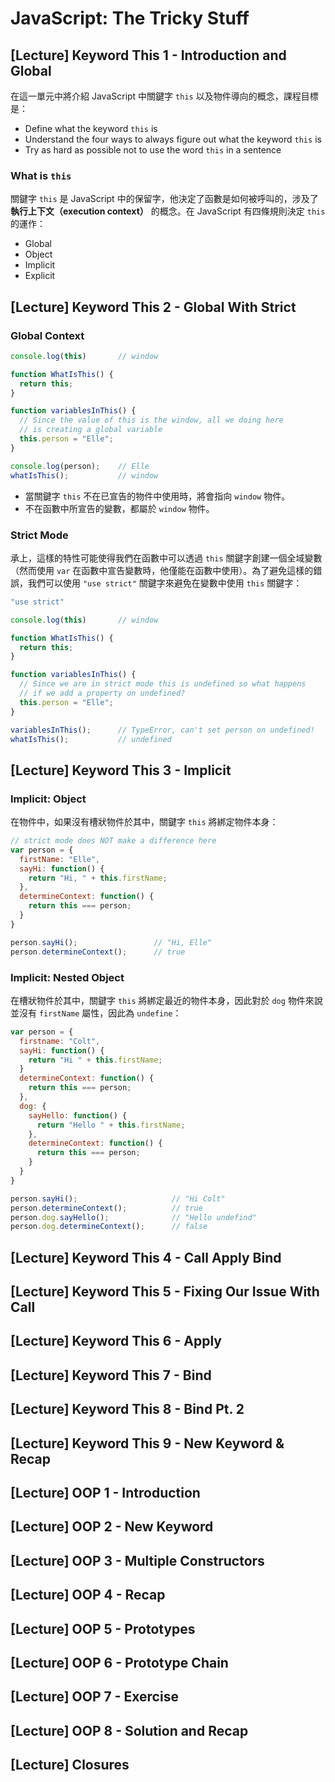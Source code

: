 # JavaScript: The Tricky Stuff

## [Lecture] Keyword This 1 - Introduction and Global

在這一單元中將介紹 JavaScript 中關鍵字 `this` 以及物件導向的概念，課程目標是：

- Define what the keyword `this` is
- Understand the four ways to always figure out what the keyword `this` is
- Try as hard as possible not to use the word `this` in a sentence

### What is `this`

關鍵字 `this` 是 JavaScript 中的保留字，他決定了函數是如何被呼叫的，涉及了 **執行上下文（execution context）** 的概念。在 JavaScript 有四條規則決定 `this` 的運作：

- Global
- Object
- Implicit
- Explicit

## [Lecture] Keyword This 2 - Global With Strict

### Global Context

```javascript
console.log(this)       // window

function WhatIsThis() {
  return this;
}

function variablesInThis() {
  // Since the value of this is the window, all we doing here
  // is creating a global variable
  this.person = "Elle";
}

console.log(person);    // Elle
whatIsThis();           // window
```

- 當關鍵字 `this` 不在已宣告的物件中使用時，將會指向 `window` 物件。
- 不在函數中所宣告的變數，都屬於 `window` 物件。

### Strict Mode

承上，這樣的特性可能使得我們在函數中可以透過 `this` 關鍵字創建一個全域變數（然而使用 `var` 在函數中宣告變數時，他僅能在函數中使用）。為了避免這樣的錯誤，我們可以使用 `"use strict"` 關鍵字來避免在變數中使用 `this` 關鍵字：

```javascript
"use strict"

console.log(this)       // window

function WhatIsThis() {
  return this;
}

function variablesInThis() {
  // Since we are in strict mode this is undefined so what happens
  // if we add a property on undefined?
  this.person = "Elle";
}

variablesInThis();      // TypeError, can't set person on undefined!
whatIsThis();           // undefined
```

## [Lecture] Keyword This 3 - Implicit

### Implicit: Object

在物件中，如果沒有槽狀物件於其中，關鍵字 `this` 將綁定物件本身：

```javascript
// strict mode does NOT make a difference here
var person = {
  firstName: "Elle",
  sayHi: function() {
    return "Hi, " + this.firstName;
  },
  determineContext: function() {
    return this === person;
  }
}

person.sayHi();                 // "Hi, Elle"
person.determineContext();      // true
```

### Implicit: Nested Object

在槽狀物件於其中，關鍵字 `this` 將綁定最近的物件本身，因此對於 `dog` 物件來說並沒有 `firstName` 屬性，因此為 `undefine`：

```javascript
var person = {
  firstname: "Colt",
  sayHi: function() {
    return "Hi " + this.firstName;
  }
  determineContext: function() {
    return this === person;
  },
  dog: {
    sayHello: function() {
      return "Hello " + this.firstName;
    },
    determineContext: function() {
      return this === person;
    }
  }
}

person.sayHi();                     // "Hi Colt"
person.determineContext();          // true
person.dog.sayHello();              // "Hello undefind"
person.dog.determineContext();      // false
```

## [Lecture] Keyword This 4 - Call Apply Bind

## [Lecture] Keyword This 5 - Fixing Our Issue With Call

## [Lecture] Keyword This 6 - Apply

## [Lecture] Keyword This 7 - Bind

## [Lecture] Keyword This 8 - Bind Pt. 2

## [Lecture] Keyword This 9 - New Keyword & Recap

## [Lecture] OOP 1 - Introduction

## [Lecture] OOP 2 - New Keyword

## [Lecture] OOP 3 - Multiple Constructors

## [Lecture] OOP 4 - Recap

## [Lecture] OOP 5 - Prototypes

## [Lecture] OOP 6 - Prototype Chain

## [Lecture] OOP 7 - Exercise

## [Lecture] OOP 8 - Solution and Recap

## [Lecture] Closures
